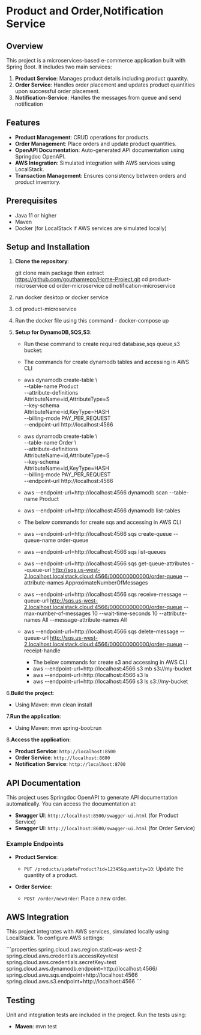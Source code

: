 
# Product and Order,Notification Service

## Overview

This project is a microservices-based e-commerce application built with Spring Boot. It includes two main services:

1. **Product Service**: Manages product details including product quantity.
2. **Order Service**: Handles order placement and updates product quantities upon successful order placement.
3. **Notification-Service**: Handles the messages from queue and send notification

## Features

- **Product Management**: CRUD operations for products.
- **Order Management**: Place orders and update product quantities.
- **OpenAPI Documentation**: Auto-generated API documentation using Springdoc OpenAPI.
- **AWS Integration**: Simulated integration with AWS services using LocalStack.
- **Transaction Management**: Ensures consistency between orders and product inventory.

## Prerequisites

- Java 11 or higher
- Maven
- Docker (for LocalStack if AWS services are simulated locally)

## Setup and Installation

1. **Clone the repository**:

   git clone main package then extract https://github.com/gouthamrepo/Home-Project.git
   cd product-microservice
   cd order-microservice
   cd notification-microservice

2. run docker desktop or docker service

3. cd product-microservice

4. Run the docker file using this command - docker-compose up

5. **Setup for DynamoDB,SQS,S3**:
    
    - Run these command to create required database,sqs queue,s3 bucket:
    - The commands for create dynamodb tables and accessing in AWS CLI
    - aws dynamodb create-table \                                  
      --table-name Product \
      --attribute-definitions \
      AttributeName=id,AttributeType=S \
      --key-schema \
      AttributeName=id,KeyType=HASH \
      --billing-mode PAY_PER_REQUEST \
      --endpoint-url http://localhost:4566
   
    - aws dynamodb create-table \                                  
      --table-name Order \  
      --attribute-definitions \
      AttributeName=id,AttributeType=S \
      --key-schema \
      AttributeName=id,KeyType=HASH \
      --billing-mode PAY_PER_REQUEST \
      --endpoint-url http://localhost:4566
   
    - aws --endpoint-url=http://localhost:4566 dynamodb scan --table-name Product
   
    - aws --endpoint-url=http://localhost:4566 dynamodb list-tables
   
    - The below commands for create sqs and accessing in AWS CLI
    - aws --endpoint-url=http://localhost:4566 sqs create-queue --queue-name order-queue
   
    - aws --endpoint-url=http://localhost:4566 sqs list-queues
   
    - aws --endpoint-url=http://localhost:4566 sqs get-queue-attributes --queue-url http://sqs.us-west-2.localhost.localstack.cloud:4566/000000000000/order-queue --attribute-names ApproximateNumberOfMessages

    - aws --endpoint-url=http://localhost:4566 sqs receive-message --queue-url http://sqs.us-west-2.localhost.localstack.cloud:4566/000000000000/order-queue --max-number-of-messages 10 --wait-time-seconds 10 --attribute-names All --message-attribute-names All

    - aws --endpoint-url=http://localhost:4566 sqs delete-message --queue-url http://sqs.us-west-2.localhost.localstack.cloud:4566/000000000000/order-queue --receipt-handle <ReceiptHandle>
   
      - The below commands for create s3 and accessing in AWS CLI
      - aws --endpoint-url=http://localhost:4566 s3 mb s3://my-bucket
      - aws --endpoint-url=http://localhost:4566 s3 ls
      - aws --endpoint-url=http://localhost:4566 s3 ls s3://my-bucket

6.**Build the project**:

   - Using Maven:
     mvn clean install


7.**Run the application**:

   - Using Maven:
     mvn spring-boot:run


8.**Access the application**:

   - **Product Service**: `http://localhost:8500`
   - **Order Service**: `http://localhost:8600`
   - **Notification Service**: `http://localhost:8700`


## API Documentation

This project uses Springdoc OpenAPI to generate API documentation automatically. You can access the documentation at:

- **Swagger UI**: `http://localhost:8500/swagger-ui.html` (for Product Service)
- **Swagger UI**: `http://localhost:8600/swagger-ui.html` (for Order Service)

### Example Endpoints

- **Product Service**:
  - `PUT /products/updateProduct?id=12345&quantity=10`: Update the quantity of a product.
  
- **Order Service**:
  - `POST /order/newOrder`: Place a new order.

## AWS Integration

This project integrates with AWS services, simulated locally using LocalStack. To configure AWS settings:

\`\`\`properties
spring.cloud.aws.region.static=us-west-2
spring.cloud.aws.credentials.accessKey=test
spring.cloud.aws.credentials.secretKey=test
spring.cloud.aws.dynamodb.endpoint=http://localhost:4566/
spring.cloud.aws.sqs.endpoint=http://localhost:4566
spring.cloud.aws.s3.endpoint=http://localhost:4566
\`\`\`

## Testing

Unit and integration tests are included in the project. Run the tests using:

- **Maven**:
  mvn test



